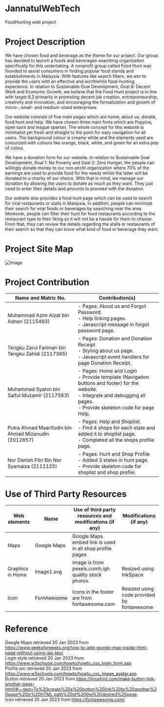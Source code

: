 # JannatulWebTech
FoodHunting web project

# Project Description

We have chosen food and beverage as the theme for our project. Our group has
decided to launch a foods and beverages searching organization specifically for this
undertaking. A nonprofit group called Food Hunt was founded to assist consumers in
finding popular food stands and establishments in Malaysia. With features like search
filters, we aim to provide the users with an effective and worthwhile food-hunting
experience. In relation to Sustainable Goal Development, Goal 8: Decent Work and
Economic Growth, we believe that the Food Hunt project is in line with target 8.3
primarily in promoting decent job creation, entrepreneurship, creativity and innovation,
and encouraging the formalization and growth of micro-, small- and medium-sized
enterprises.

Our website consists of five main pages which are home, about us, donate, food hunt
and help. We have chosen three main fonts which are Poppins, open sans and league
spartan. The whole concept for this website is minimalist yet fresh and straight to the
point for easy navigation for all users. The background colour is creamy white and the
elements used are colourized with colours like orange, black, white, and green for an
extra pop of colour.

We have a donation form for our website. In relation to Sustainable Goal
Development, Goal 1: No Poverty and Goal 2: Zero Hunger, the people can willingly
donate money to our non-profit organization where 70% of the earnings are used to
provide food for the needy whilst the latter will be donated to a charity of our choice.
With that in mind, we manage our donation by allowing the users to donate as much as
they want. They just need to enter their details and amounts to proceed with the
donation.

Our website also provides a food hunt page which can be used to search for viral
restaurants or stalls in Malaysia. In addition, people can minimize their search for viral
foods or beverages by searching near the area. Moreover, people can filter their hunt for
food restaurants according to the restaurant type to their liking so it will not be a hassle
for them to choose. From that, they can review the details regarding the stalls or
restaurants of their search so that they can know what kind of food or beverage they
want.

# Project Site Map

![image](https://user-images.githubusercontent.com/122993519/213677829-45202032-607e-41c2-a223-d9c8e9cf8a3b.png)


# Project Contribution

| Name and Matric No.  | Contribution(s) |
| ------------- | ------------- |
| Muhammad Azim Aizat bin Adnan (2115493)| - Pages: About us and Forgot Password.<br />- Help linking pages.<br />- Javascript message in forgot password page.|
| Tengku Zarul Fariman bin Tengku Zahidi (2117365)  | - Pages: Donation and Donation Receipt <br/> - Styling about us page. <br/> - Javascript event handlers for page Donation Receipt.|
| Muhammad Syahin bin Saiful Muzamir (2117563)  | - Pages: Home and Login <br/> - Provide template (Navigation buttons and footer) for the website. <br/> - Integrate and debugging all pages. <br/> - Provide skeleton code for page Help. |
| Putra Ahmad Maarifudin bin Ahmad Mizanudin (2012657)  | - Pages: Help and Shoplist. <br/> - Find 4 shops for each state and added it to shoplist page. <br/>  - Completed all the shops profile page. |
| Nor Danish Fitri Bin Nor Syamaiza (2112125) | - Pages: Hunt and Shop Profile <br/> - Added 3 states in hunt page. <br/> - Provide skeleton code for shoplist and shop profile.|

# Use of Third Party Resources

| Web elements  | Name | Use of third party resources and modifications (if any) | Modifications (if any) |
| ------------- | ------------- | ------------- | ------------- |
| Maps | Google Maps | Google Maps embed link is used in all shop profile pages |
| Graphics in Home | Image1.svg | Image is from pexels.comh,igh quality stock photos.| Resized using InkSpace|
| Icon | FontAwesome | Icons in the footer are from fontawesome.com | Resized using code provided by fontawesome|

# Reference
Google Maps retrieved 20 Jan 2023 from https://www.geeksforgeeks.org/how-to-add-google-map-inside-html-page-without-using-api-key/ <br>
Login style retrieved 20 Jan 2023 from https://www.w3schools.com/howto/howto_css_login_form.asp <br>
Profile pic retrieved 20 Jan 2023 from https://www.w3schools.com/howto/howto_css_image_avatar.asp <br>
Button retrieved 20 Jan 2023 from https://linuxhint.com/make-button-link-another-page-html/#:~:text=To%20create%20a%20button%20link%20to%20another%20page%20in%20HTML,path%20of%20the%20desired%20page. <br>
Icon retrieved 20 Jan 2023 from https://fontawesome.com/ <br>

